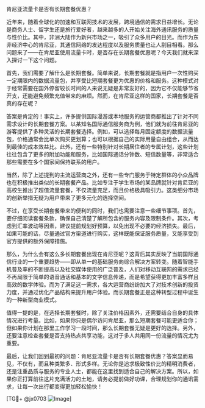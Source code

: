 肯尼亚流量卡是否有长期套餐优惠？

近年来，随着全球化的加速和互联网技术的发展，跨境通信的需求日益增长。无论是商务人士、留学生还是旅行爱好者，越来越多的人开始关注海外通讯服务的质量与性价比。其中，非洲大陆作为新兴市场之一，吸引了众多用户的目光。而作为东非经济中心的肯尼亚，其通信网络的发达程度以及服务质量也让人刮目相看。那么问题来了——在肯尼亚使用流量卡时，是否存在长期套餐优惠呢？今天我们就来深入探讨一下这个问题。

首先，我们需要了解什么是长期套餐。简单来说，长期套餐就是指用户一次性购买一定期限内的数据流量包，并享受比短期套餐更为优惠的价格和服务。这种模式对于经常需要在国外停留较长时间的人来说无疑是非常友好的，因为它不仅能够节省开支，还能避免频繁充值带来的麻烦。然而，在肯尼亚这样的国家，长期套餐是否真的存在呢？

答案是肯定的！事实上，许多提供国际漫游或本地服务的运营商都推出了针对不同需求设计的长期套餐方案。以某知名国际通信服务商为例，他们就为前往肯尼亚的游客提供了多种灵活的长期套餐选择。例如，可以选择每月固定额度的数据流量包，价格通常会比单次购买更划算；也可以根据自己的实际用量自由组合，从而达到最佳的成本效益比。此外，还有一些特别针对长期居住者的专属计划，这些计划往往包含了更多的附加功能和服务，比如国际通话分钟数、短信数量等，非常适合那些需要在多个国家间保持联系的用户。

当然，除了上述提到的主流运营商之外，还有一些专门服务于特定群体的小众品牌也在积极推出类似的长期套餐产品。比如专注于学生市场的某品牌就针对肯尼亚的高校生推出了超值流量套餐，不仅流量充足，而且价格极具吸引力。这类细分市场的创新举措无疑为用户带来了更多元化的选择空间。

不过，在享受长期套餐带来的便利的同时，我们也需要注意一些细节事项。首先，要仔细阅读套餐条款，确保自己清楚了解所包含的服务内容及限制条件。其次，考虑到汇率波动等因素，建议提前规划好预算，以免出现不必要的经济损失。最后，如果可能的话，尽量通过官方渠道进行购买，这样既能保证服务质量，又能享受到官方提供的额外保障措施。

那么，为什么会有这么多长期套餐出现在肯尼亚呢？这背后其实反映了当前国际通信行业的一个重要趋势——即从单一的基础服务向综合解决方案转变。随着智能手机普及率的不断提高以及社交媒体使用的广泛普及，人们对移动互联网的需求已经不再局限于简单的语音通话和基本的文字信息传递，而是希望获得更加丰富多样且高效的数字体验。而为了满足这一需求，各大运营商纷纷加大了对技术创新的投资力度，并通过优化产品结构来提升用户体验。而长期套餐正是这种转型过程中诞生的一种新型商业模式。

值得一提的是，在选择长期套餐时，除了关注价格因素外，还需要结合自身的具体情况进行考量。比如，如果你只是偶尔访问肯尼亚，那么短期套餐可能更适合你；但如果你计划在那里工作学习一段时间，那么长期套餐无疑是更好的选择。另外，还要注意检查套餐是否支持热点共享功能，这对于多人共用同一份流量的情况尤为重要。

最后，让我们回到最初的问题：肯尼亚流量卡是否有长期套餐优惠？答案显而易见，不仅有，而且种类繁多、形式多样。无论你是追求极致性价比的精明消费者，还是注重品质与服务的专业人士，都能在这里找到适合自己的解决方案。所以，如果你正打算前往这片充满活力的土地，请务必提前做好功课，合理规划你的通讯需求，让每一次出行都变得更加轻松愉快！

[TG💪+ @jx0703 ![Image](https://github.com/user-attachments/assets/dbca1d08-cadb-493c-b0ec-ad6f7a83f270)]